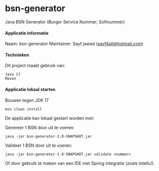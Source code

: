 # bsn-generator

Java BSN Generator (Burger Service Nummer, Sofinummer)

#### Applicatie informatie

Naam: bsn-generator
Maintainer: Sayf jawad ([sayf4all@hotmail.com](mailto:sayf4all@hotmail.com))

#### Technieken

Dit project maakt gebruik van:

```
Java 17
Maven
```

#### Applicatie lokaal starten

Bouwen tegen JDK 17

```
mvn clean install
```

De applicatie kan lokaal gestart worden met:

Genereer 1 BSN door uit te voeren:

```
java -jar bsn-generator-1.0-SNAPSHOT.jar 
```

Valideer 1 BSN door uit te voeren:

```
java -jar bsn-generator-1.0-SNAPSHOT.jar validate <nummer>
```

Of door gebruik te maken van een IDE met Spring integratie (zoals IntelliJ).
